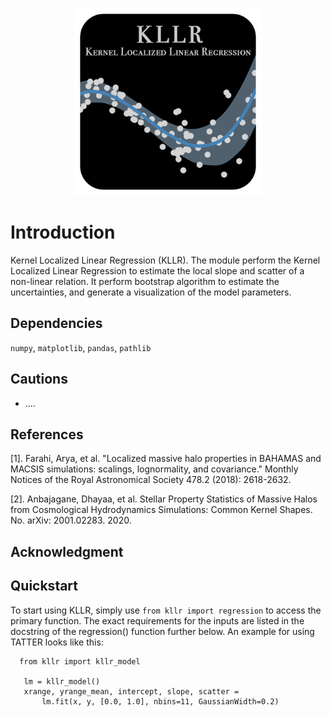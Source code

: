 <p align="center">
  <img src="logo.png" width="300" title="logo">
</p>

# Introduction

Kernel Localized Linear Regression (KLLR). The module perform the Kernel Localized Linear Regression 
to estimate the local slope and scatter of a non-linear relation.
It perform bootstrap algorithm to estimate the uncertainties, and generate a visualization 
 of the model parameters.

## Dependencies

`numpy`, `matplotlib`, `pandas`, `pathlib`

## Cautions

- ....

## References

[1]. Farahi, Arya, et al. "Localized massive halo properties in BAHAMAS and MACSIS simulations: scalings, lognormality, and covariance." Monthly Notices of the Royal Astronomical Society 478.2 (2018): 2618-2632.

[2]. Anbajagane, Dhayaa, et al. Stellar Property Statistics of Massive Halos from Cosmological Hydrodynamics Simulations: Common Kernel Shapes. No. arXiv: 2001.02283. 2020.


## Acknowledgment


## Quickstart

To start using KLLR, simply use `from kllr import regression` to
access the primary function. The exact requirements for the inputs are
listed in the docstring of the regression() function further below.
An example for using TATTER looks like this:

      from kllr import kllr_model
       
       lm = kllr_model()
       xrange, yrange_mean, intercept, slope, scatter =
           lm.fit(x, y, [0.0, 1.0], nbins=11, GaussianWidth=0.2)


